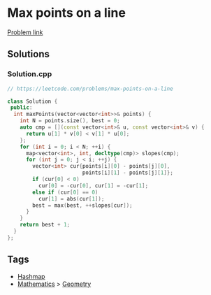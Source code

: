 # Max points on a line

[Problem link](https://leetcode.com/problems/max-points-on-a-line)

## Solutions


### Solution.cpp
```cpp
// https://leetcode.com/problems/max-points-on-a-line

class Solution {
 public:
  int maxPoints(vector<vector<int>>& points) {
    int N = points.size(), best = 0;
    auto cmp = [](const vector<int>& u, const vector<int>& v) {
      return u[1] * v[0] < v[1] * u[0];
    };
    for (int i = 0; i < N; ++i) {
      map<vector<int>, int, decltype(cmp)> slopes(cmp);
      for (int j = 0; j < i; ++j) {
        vector<int> cur{points[i][0] - points[j][0],
                        points[i][1] - points[j][1]};
        if (cur[0] < 0)
          cur[0] = -cur[0], cur[1] = -cur[1];
        else if (cur[0] == 0)
          cur[1] = abs(cur[1]);
        best = max(best, ++slopes[cur]);
      }
    }
    return best + 1;
  }
};
```
## Tags

* [Hashmap](/Collections/hashmap.md#hashmap)
* [Mathematics](/Collections/mathematics.md#mathematics) > [Geometry](/Collections/mathematics.md#geometry)
